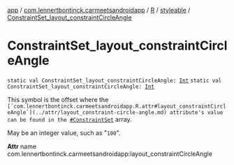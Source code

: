 [app](../../../index.md) / [com.lennertbontinck.carmeetsandroidapp](../../index.md) / [R](../index.md) / [styleable](index.md) / [ConstraintSet_layout_constraintCircleAngle](./-constraint-set_layout_constraint-circle-angle.md)

# ConstraintSet_layout_constraintCircleAngle

`static val ConstraintSet_layout_constraintCircleAngle: `[`Int`](https://kotlinlang.org/api/latest/jvm/stdlib/kotlin/-int/index.html)
`static val ConstraintSet_layout_constraintCircleAngle: `[`Int`](https://kotlinlang.org/api/latest/jvm/stdlib/kotlin/-int/index.html)

This symbol is the offset where the ``[`com.lennertbontinck.carmeetsandroidapp.R.attr#layout_constraintCircleAngle`](../attr/layout_constraint-circle-angle.md) attribute's value can be found in the ``[`#ConstraintSet`](-constraint-set.md) array.

May be an integer value, such as "`100`".

**Attr**
name com.lennertbontinck.carmeetsandroidapp:layout_constraintCircleAngle

